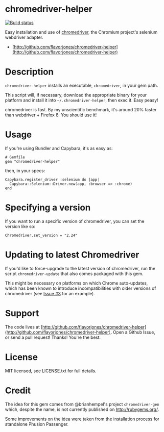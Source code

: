 # chromedriver-helper

[![Build status](https://api.travis-ci.org/flavorjones/chromedriver-helper.svg)](https://travis-ci.org/flavorjones/chromedriver-helper)

Easy installation and use of [chromedriver](https://sites.google.com/a/chromium.org/chromedriver/), the Chromium project's
selenium webdriver adapter.

* [http://github.com/flavorjones/chromedriver-helper](http://github.com/flavorjones/chromedriver-helper)


# Description

`chromedriver-helper` installs an executable, `chromedriver`, in your
gem path.

This script will, if necessary, download the appropriate binary for
your platform and install it into `~/.chromedriver-helper`, then exec
it. Easy peasy!

chromedriver is fast. By my unscientific benchmark, it's around 20%
faster than webdriver + Firefox 8. You should use it!


# Usage

If you're using Bundler and Capybara, it's as easy as:

    # Gemfile
    gem "chromedriver-helper"

then, in your specs:

    Capybara.register_driver :selenium do |app|
      Capybara::Selenium::Driver.new(app, :browser => :chrome)
    end


# Specifying a version

If you want to run a specific version of chromedriver, you can set the version like so:

    Chromedriver.set_version = "2.24"

# Updating to latest Chromedriver

If you'd like to force-upgrade to the latest version of chromedriver,
run the script `chromedriver-update` that also comes packaged with
this gem.

This might be necessary on platforms on which Chrome auto-updates,
which has been known to introduce incompatibilities with older
versions of chromedriver (see
[Issue #3](https://github.com/flavorjones/chromedriver-helper/issues/3)
for an example).

# Support

The code lives at
[http://github.com/flavorjones/chromedriver-helper](http://github.com/flavorjones/chromedriver-helper).
Open a Github Issue, or send a pull request! Thanks! You're the best.


# License

MIT licensed, see LICENSE.txt for full details.


# Credit

The idea for this gem comes from @brianhempel's project
`chromedriver-gem` which, despite the name, is not currently published
on http://rubygems.org/.

Some improvements on the idea were taken from the installation process
for standalone Phusion Passenger.
